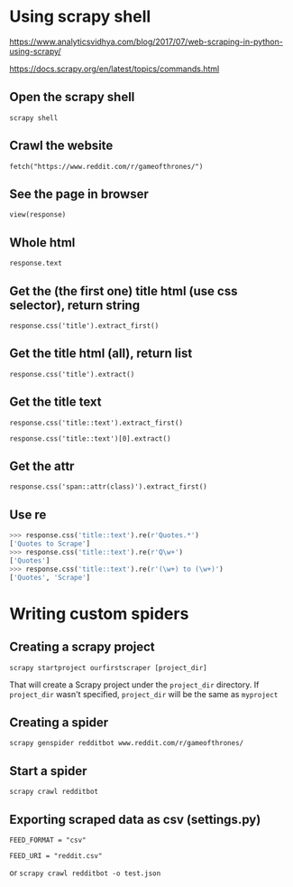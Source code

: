 # Using scrapy shell
https://www.analyticsvidhya.com/blog/2017/07/web-scraping-in-python-using-scrapy/

https://docs.scrapy.org/en/latest/topics/commands.html

## Open the scrapy shell
`scrapy shell`

## Crawl the website
`fetch("https://www.reddit.com/r/gameofthrones/")`

## See the page in browser
`view(response)`

## Whole html
`response.text`

## Get the (the first one) title html (use css selector), return string
`response.css('title').extract_first()`

## Get the title html (all), return list
`response.css('title').extract()`

## Get the title text
`response.css('title::text').extract_first()`

`response.css('title::text')[0].extract()`

## Get the attr
`response.css('span::attr(class)').extract_first()`

## Use re
```python
>>> response.css('title::text').re(r'Quotes.*')
['Quotes to Scrape']
>>> response.css('title::text').re(r'Q\w+')
['Quotes']
>>> response.css('title::text').re(r'(\w+) to (\w+)')
['Quotes', 'Scrape']
```


# Writing custom spiders
## Creating a scrapy project
`scrapy startproject ourfirstscraper [project_dir]`

That will create a Scrapy project under the `project_dir` directory. If `project_dir` wasn't specified,
`project_dir` will be the same as `myproject`

## Creating a spider
`scrapy genspider redditbot www.reddit.com/r/gameofthrones/`

## Start a spider 
`scrapy crawl redditbot`

## Exporting scraped data as csv (settings.py)
`FEED_FORMAT = "csv"`

`FEED_URI = "reddit.csv"`

or `scrapy crawl redditbot -o test.json`

